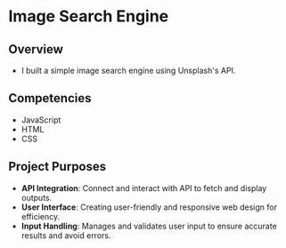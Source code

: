 # Image Search Engine

## Overview
- I built a simple image search engine using Unsplash's API.

## Competencies
- JavaScript
- HTML
- CSS

## Project Purposes
- **API Integration**: Connect and interact with API to fetch and display outputs.
- **User Interface**: Creating user-friendly and responsive web design for efficiency.
- **Input Handling**: Manages and validates user input to ensure accurate results and avoid errors.
